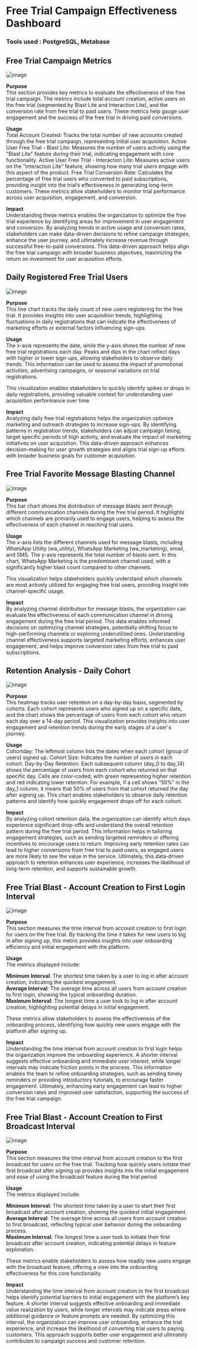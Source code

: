 # Free Trial Campaign Effectiveness Dashboard

### Tools used : PostgreSQL, Metabase

## Free Trial Campaign Metrics

![image](https://github.com/user-attachments/assets/53b86948-dc38-4859-9fe2-5c6b433a496c)

**Purpose** <br>
This section provides key metrics to evaluate the effectiveness of the free trial campaign. The metrics include total account creation, active users on the free trial (segmented by Blast Lite and Interaction Lite), and the conversion rate from free trial to paid users. These metrics help gauge user engagement and the success of the free trial in driving paid conversions.

**Usage** <br>
Total Account Created: Tracks the total number of new accounts created through the free trial campaign, representing initial user acquisition.
Active User Free Trial - Blast Lite: Measures the number of users actively using the "Blast Lite" feature during their trial, indicating engagement with core functionality.
Active User Free Trial - Interaction Lite: Measures active users on the "Interaction Lite" feature, showing how many trial users engage with this aspect of the product.
Free Trial Conversion Rate: Calculates the percentage of free trial users who converted to paid subscriptions, providing insight into the trial’s effectiveness in generating long-term customers.
These metrics allow stakeholders to monitor trial performance across user acquisition, engagement, and conversion.

**Impact** <br>
Understanding these metrics enables the organization to optimize the free trial experience by identifying areas for improvement in user engagement and conversion. By analyzing trends in active usage and conversion rates, stakeholders can make data-driven decisions to refine campaign strategies, enhance the user journey, and ultimately increase revenue through successful free-to-paid conversions. This data-driven approach helps align the free trial campaign with broader business objectives, maximizing the return on investment for user acquisition efforts.

## Daily Registered Free Trial Users

![image](https://github.com/user-attachments/assets/762d0a00-246c-4f01-b577-95e5f4ca405f)

**Purpose** <br>
This line chart tracks the daily count of new users registering for the free trial. It provides insights into user acquisition trends, highlighting fluctuations in daily registrations that can indicate the effectiveness of marketing efforts or external factors influencing sign-ups.

**Usage** <br>
The x-axis represents the date, while the y-axis shows the number of new free trial registrations each day. Peaks and dips in the chart reflect days with higher or lower sign-ups, allowing stakeholders to observe daily trends. This information can be used to assess the impact of promotional activities, advertising campaigns, or seasonal variations on trial registrations.

This visualization enables stakeholders to quickly identify spikes or drops in daily registrations, providing valuable context for understanding user acquisition performance over time.

**Impact** <br>
Analyzing daily free trial registrations helps the organization optimize marketing and outreach strategies to increase sign-ups. By identifying patterns in registration trends, stakeholders can adjust campaign timing, target specific periods of high activity, and evaluate the impact of marketing initiatives on user acquisition. This data-driven approach enhances decision-making for user growth strategies and aligns trial sign-up efforts with broader business goals for customer acquisition.

## Free Trial Favorite Message Blasting Channel

![image](https://github.com/user-attachments/assets/b066b2f2-0741-4e30-86e2-1d35c82761aa)

**Purpose** <br>
This bar chart shows the distribution of message blasts sent through different communication channels during the free trial period. It highlights which channels are primarily used to engage users, helping to assess the effectiveness of each channel in reaching trial users.

**Usage** <br>
The x-axis lists the different channels used for message blasts, including WhatsApp Utility (wa_utility), WhatsApp Marketing (wa_marketing), email, and SMS. The y-axis represents the total number of blasts sent. In this chart, WhatsApp Marketing is the predominant channel used, with a significantly higher blast count compared to other channels.

This visualization helps stakeholders quickly understand which channels are most actively utilized for engaging free trial users, providing insight into channel-specific usage.

**Impact** <br>
By analyzing channel distribution for message blasts, the organization can evaluate the effectiveness of each communication channel in driving engagement during the free trial period. This data enables informed decisions on optimizing channel strategies, potentially shifting focus to high-performing channels or exploring underutilized ones. Understanding channel effectiveness supports targeted marketing efforts, enhances user engagement, and helps improve conversion rates from free trial to paid subscriptions.


## Retention Analysis - Daily Cohort

![image](https://github.com/user-attachments/assets/d09d7f45-51b6-4f47-bc1d-0dff26a4587c)

**Purpose** <br>
This heatmap tracks user retention on a day-by-day basis, segmented by cohorts. Each cohort represents users who signed up on a specific date, and the chart shows the percentage of users from each cohort who return each day over a 14-day period. This visualization provides insights into user engagement and retention trends during the early stages of a user's journey.

**Usage** <br>
Cohortday: The leftmost column lists the dates when each cohort (group of users) signed up.
Cohort Size: Indicates the number of users in each cohort.
Day-by-Day Retention: Each subsequent column (day_0 to day_14) shows the percentage of users from each cohort who returned on that specific day. Cells are color-coded, with green representing higher retention and red indicating lower retention.
For example, if a cell shows “50%” in the day_1 column, it means that 50% of users from that cohort returned the day after signing up. This chart enables stakeholders to observe daily retention patterns and identify how quickly engagement drops off for each cohort.

**Impact** <br>
By analyzing cohort retention data, the organization can identify which days experience significant drop-offs and understand the overall retention pattern during the free trial period. This information helps in tailoring engagement strategies, such as sending targeted reminders or offering incentives to encourage users to return. Improving early retention rates can lead to higher conversions from free trial to paid users, as engaged users are more likely to see the value in the service. Ultimately, this data-driven approach to retention enhances user experience, increases the likelihood of long-term retention, and supports sustainable growth.


## Free Trial Blast - Account Creation to First Login Interval

![image](https://github.com/user-attachments/assets/24cf5955-10e6-49e4-9bb3-b869694f98bf)

**Purpose** <br>
This section measures the time interval from account creation to first login for users on the free trial. By tracking the time it takes for new users to log in after signing up, this metric provides insights into user onboarding efficiency and initial engagement with the platform.

**Usage** <br>
The metrics displayed include:

**Minimum Interval**: The shortest time taken by a user to log in after account creation, indicating the quickest engagement. <br>
**Average Interval**: The average time across all users from account creation to first login, showing the typical onboarding duration. <br>
**Maximum Interval**: The longest time a user took to log in after account creation, highlighting potential delays in initial engagement. <br>

These metrics allow stakeholders to assess the effectiveness of the onboarding process, identifying how quickly new users engage with the platform after signing up.

**Impact** <br>
Understanding the time interval from account creation to first login helps the organization improve the onboarding experience. A shorter interval suggests effective onboarding and immediate user interest, while longer intervals may indicate friction points in the process. This information enables the team to refine onboarding strategies, such as sending timely reminders or providing introductory tutorials, to encourage faster engagement. Ultimately, enhancing early engagement can lead to higher conversion rates and improved user satisfaction, supporting the success of the free trial campaign.


## Free Trial Blast - Account Creation to First Broadcast Interval

![image](https://github.com/user-attachments/assets/0c20a7db-52d1-4f51-b10e-6b5a3109df07)

**Purpose** <br>
This section measures the time interval from account creation to the first broadcast for users on the free trial. Tracking how quickly users initiate their first broadcast after signing up provides insights into the initial engagement and ease of using the broadcast feature during the trial period.

**Usage** <br>
The metrics displayed include:

**Minimum Interval**: The shortest time taken by a user to start their first broadcast after account creation, showing the quickest initial engagement. <br>
**Average Interval**: The average time across all users from account creation to first broadcast, reflecting typical user behavior during the onboarding process. <br>
**Maximum Interval**: The longest time a user took to initiate their first broadcast after account creation, indicating potential delays in feature exploration. <br>

These metrics enable stakeholders to assess how readily new users engage with the broadcast feature, offering a view into the onboarding effectiveness for this core functionality.

**Impact** <br>
Understanding the time interval from account creation to the first broadcast helps identify potential barriers to initial engagement with the platform’s key feature. A shorter interval suggests effective onboarding and immediate value realization by users, while longer intervals may indicate areas where additional guidance or feature prompts are needed. By optimizing this interval, the organization can improve user onboarding, enhance the trial experience, and increase the likelihood of converting trial users to paying customers. This approach supports better user engagement and ultimately contributes to campaign success and customer retention.
